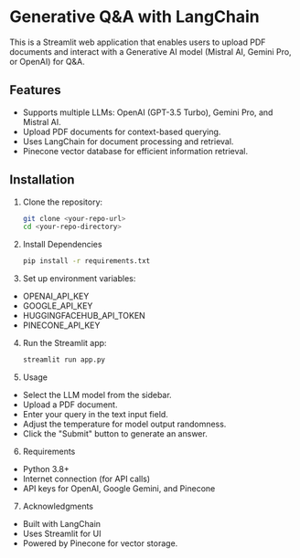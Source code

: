 # Generative Q&A with LangChain

This is a Streamlit web application that enables users to upload PDF documents and interact with a Generative AI model (Mistral AI, Gemini Pro, or OpenAI) for Q&A.

## Features
- Supports multiple LLMs: OpenAI (GPT-3.5 Turbo), Gemini Pro, and Mistral AI.
- Upload PDF documents for context-based querying.
- Uses LangChain for document processing and retrieval.
- Pinecone vector database for efficient information retrieval.

## Installation

1. Clone the repository:
   ```sh
   git clone <your-repo-url>
   cd <your-repo-directory>

2. Install Dependencies
   ```sh
   pip install -r requirements.txt

3. Set up environment variables:
   
- OPENAI_API_KEY
- GOOGLE_API_KEY
- HUGGINGFACEHUB_API_TOKEN
- PINECONE_API_KEY

4. Run the Streamlit app:
   ```sh
   streamlit run app.py
   
5. Usage
- Select the LLM model from the sidebar.
- Upload a PDF document.
- Enter your query in the text input field.
- Adjust the temperature for model output randomness.
- Click the "Submit" button to generate an answer.

6. Requirements
- Python 3.8+
- Internet connection (for API calls)
- API keys for OpenAI, Google Gemini, and Pinecone

7. Acknowledgments
- Built with LangChain
- Uses Streamlit for UI
- Powered by Pinecone for vector storage.



